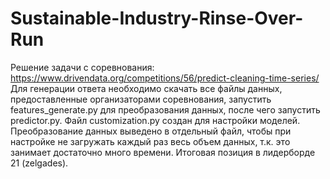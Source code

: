 # Sustainable-Industry-Rinse-Over-Run
Решение задачи с соревнования: https://www.drivendata.org/competitions/56/predict-cleaning-time-series/
Для генерации ответа необходимо скачать все файлы данных, предоставленные организаторами соревнования, запустить features_generate.py для преобразования данных, после чего запустить predictor.py. Файл сustomization.py создан для настройки моделей. Преобразование данных выведено в отдельный файл, чтобы при настройке не загружать каждый раз весь объем данных, т.к. это занимает достаточно много времени.
Итоговая позиция в лидерборде 21 (zelgades).
